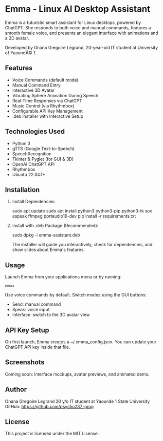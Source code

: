 
Emma - Linux AI Desktop Assistant
=================================

Emma is a futuristic smart assistant for Linux desktops, powered by ChatGPT. She responds to both voice and manual commands, features a smooth female voice, and presents an elegant interface with animations and a 3D avatar.

Developed by Onana Gregoire Legrand, 20-year-old IT student at University of YaoundÃ© 1.

Features
--------
- Voice Commands (default mode)
- Manual Command Entry
- Interactive 3D Avatar
- Vibrating Sphere Animation During Speech
- Real-Time Responses via ChatGPT
- Music Control (via Rhythmbox)
- Configurable API Key Management
- .deb Installer with Interactive Setup

Technologies Used
-----------------
- Python 3
- gTTS (Google Text-to-Speech)
- SpeechRecognition
- Tkinter & Pyglet (for GUI & 3D)
- OpenAI ChatGPT API
- Rhythmbox
- Ubuntu 22.04.1+

Installation
------------

1. Install Dependencies:

    sudo apt update
    sudo apt install python3 python3-pip python3-tk sox espeak ffmpeg portaudio19-dev
    pip install -r requirements.txt

2. Install with .deb Package (Recommended):

    sudo dpkg -i emma-assistant.deb

    The installer will guide you interactively, check for dependencies, and show slides about Emma's features.

Usage
-----

Launch Emma from your applications menu or by running:

    emma

Use voice commands by default.
Switch modes using the GUI buttons:
- Send: manual command
- Speak: voice input
- Interface: switch to the 3D avatar view

API Key Setup
-------------

On first launch, Emma creates a ~/.emma_config.json.
You can update your ChatGPT API key inside that file.

Screenshots
-----------

Coming soon: Interface mockups, avatar previews, and animated demo.

Author
------

Onana Gregoire Legrand
20 y/o IT student at Yaounde 1 State University
GitHub: https://github.com/psycho237-prog

License
-------

This project is licensed under the MIT License.